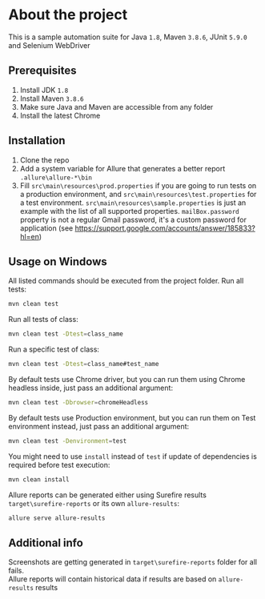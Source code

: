 <a name="readme-top"></a>
# About the project
This is a sample automation suite for Java `1.8`, Maven `3.8.6`, JUnit `5.9.0` and Selenium WebDriver 


## Prerequisites
1. Install JDK `1.8`
2. Install Maven `3.8.6`
3. Make sure Java and Maven are accessible from any folder
4. Install the latest Chrome


## Installation
1. Clone the repo
2. Add a system variable for Allure that generates a better report `.allure\allure-*\bin`
3. Fill `src\main\resources\prod.properties` if you are going to run tests on a production environment, and `src\main\resources\test.properties` for a test environment. 
`src\main\resources\sample.properties` is just an example with the list of all supported properties. 
`mailBox.password` property is not a regular Gmail password, it's a custom password for application (see https://support.google.com/accounts/answer/185833?hl=en)


## Usage on Windows
All listed commands should be executed from the project folder. Run all tests:
   ```sh
   mvn clean test
   ```
Run all tests of class:
   ```sh
   mvn clean test -Dtest=class_name
   ```
Run a specific test of class:
   ```sh
   mvn clean test -Dtest=class_name#test_name
   ```
By default tests use Chrome driver, but you can run them using Chrome headless inside, just pass an additional argument: 
   ```sh
   mvn clean test -Dbrowser=chromeHeadless
   ```
By default tests use Production environment, but you can run them on Test environment instead, just pass an additional argument:
   ```sh
   mvn clean test -Denvironment=test
   ```
You might need to use `install` instead of `test` if update of dependencies is required before test execution:
   ```sh
   mvn clean install
   ```
Allure reports can be generated either using Surefire results `target\surefire-reports` or its own `allure-results`:
   ```sh
   allure serve allure-results
   ```

## Additional info
Screenshots are getting generated in `target\surefire-reports` folder for all fails.<br>
Allure reports will contain historical data if results are based on `allure-results` results
